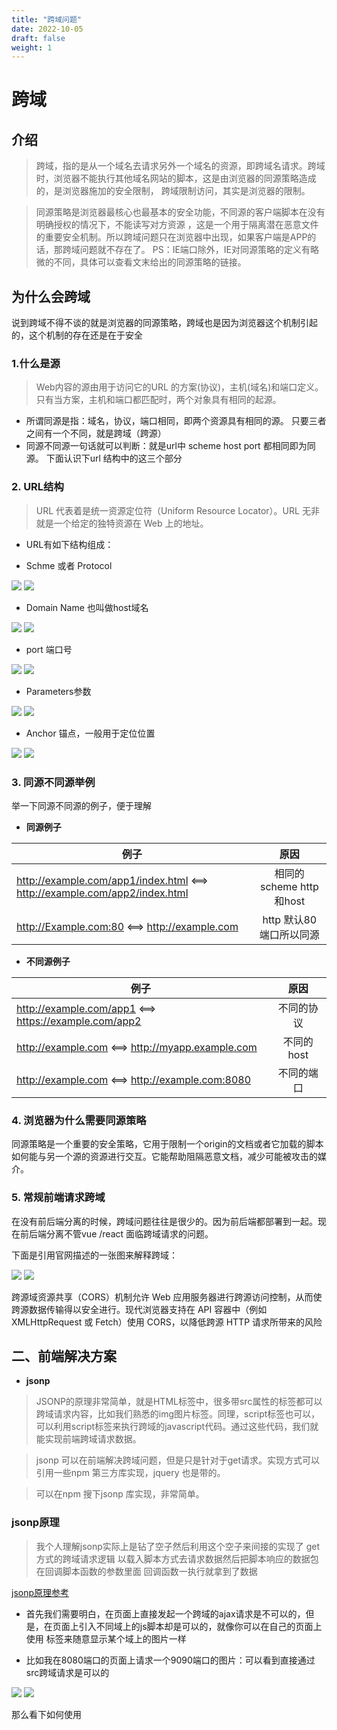 ```yaml
---
title: "跨域问题"
date: 2022-10-05
draft: false
weight: 1
---
```


# 跨域

## 介绍

> 跨域，指的是从一个域名去请求另外一个域名的资源，即跨域名请求。跨域时，浏览器不能执行其他域名网站的脚本，这是由浏览器的同源策略造成的，是浏览器施加的安全限制， 跨域限制访问，其实是浏览器的限制。

> 同源策略是浏览器最核心也最基本的安全功能，不同源的客户端脚本在没有明确授权的情况下，不能读写对方资源 ，这是一个用于隔离潜在恶意文件的重要安全机制。所以跨域问题只在浏览器中出现，如果客户端是APP的话，那跨域问题就不存在了。 PS：IE端口除外，IE对同源策略的定义有略微的不同，具体可以查看文末给出的同源策略的链接。





## 为什么会跨域

说到跨域不得不谈的就是浏览器的同源策略，跨域也是因为浏览器这个机制引起的，这个机制的存在还是在于安全

### 1.什么是源

> Web内容的源由用于访问它的URL 的方案(协议)，主机(域名)和端口定义。只有当方案，主机和端口都匹配时，两个对象具有相同的起源。

+ 所谓同源是指：域名，协议，端口相同，即两个资源具有相同的源。 只要三者之间有一个不同，就是跨域（跨源）
+ 同源不同源一句话就可以判断：就是url中 scheme host port 都相同即为同源。
下面认识下url 结构中的这三个部分

### 2. URL结构

> URL 代表着是统一资源定位符（Uniform Resource Locator）。URL 无非就是一个给定的独特资源在 Web 上的地址。

+ URL有如下结构组成：

+ Schme 或者 Protocol

![][img2]
![][img2_]


+ Domain Name 也叫做host域名

![][img3]
![][img3_]

+ port 端口号

![][img4]
![][img4_]

+ Parameters参数

![][img5]
![][img5_]

+ Anchor 锚点，一般用于定位位置

![][img6]
![][img6_]


### 3. 同源不同源举例

举一下同源不同源的例子，便于理解

+ **同源例子**

|例子|原因|
|--|:--:|
|http://example.com/app1/index.html  <==> http://example.com/app2/index.html|相同的 scheme http 和host|
|http://Example.com:80  <==> http://example.com|http 默认80端口所以同源|


+ **不同源例子**

|例子|原因|
|--|:--:|
|http://example.com/app1  <==> https://example.com/app2|不同的协议|
|http://example.com  <==> http://myapp.example.com|不同的host|
|http://example.com  <==> http://example.com:8080|不同的端口|




### 4. 浏览器为什么需要同源策略

同源策略是一个重要的安全策略，它用于限制一个origin的文档或者它加载的脚本如何能与另一个源的资源进行交互。它能帮助阻隔恶意文档，减少可能被攻击的媒介。


### 5. 常规前端请求跨域


在没有前后端分离的时候，跨域问题往往是很少的。因为前后端都部署到一起。现在前后端分离不管vue /react 面临跨域请求的问题。

下面是引用官网描述的一张图来解释跨域：

![][img7]
![][img7_]

跨源域资源共享（CORS）机制允许 Web 应用服务器进行跨源访问控制，从而使跨源数据传输得以安全进行。现代浏览器支持在 API 容器中（例如 XMLHttpRequest 或 Fetch）使用 CORS，以降低跨源 HTTP 请求所带来的风险


## 二、前端解决方案


+ **jsonp**

> JSONP的原理非常简单，就是HTML标签中，很多带src属性的标签都可以跨域请求内容，比如我们熟悉的img图片标签。同理，script标签也可以，可以利用script标签来执行跨域的javascript代码。通过这些代码，我们就能实现前端跨域请求数据。

> jsonp 可以在前端解决跨域问题，但是只是针对于get请求。实现方式可以引用一些npm 第三方库实现，jquery 也是带的。

> 可以在npm 搜下jsonp 库实现，非常简单。

### jsonp原理

> 我个人理解jsonp实际上是钻了空子然后利用这个空子来间接的实现了 get方式的跨域请求逻辑 以载入脚本方式去请求数据然后把脚本响应的数据包在回调脚本函数的参数里面  回调函数一执行就拿到了数据



[jsonp原理参考](https://www.cnblogs.com/chiangchou/p/jsonp.html)

+ 首先我们需要明白，在页面上直接发起一个跨域的ajax请求是不可以的，但是，在页面上引入不同域上的js脚本却是可以的，就像你可以在自己的页面上使用<img src=""> 标签来随意显示某个域上的图片一样

+ 比如我在8080端口的页面上请求一个9090端口的图片：可以看到直接通过src跨域请求是可以的


![][img9]
![][img9_]

那么看下如何使用<script src="">来完成一个跨域请求：

当点击"跨域获取数据"的按钮时，添加一个<script>标签，用于发起跨域请求；注意看请求地址后面带了一个callback=showData的参数；

　　showData即是回调函数名称，传到后台，用于包裹数据。数据返回到前端后，就是showData(result)的形式，因为是script脚本，所以自动调用showData函数，而result就是showData的参数。

　　至此，我们算是跨域把数据请求回来了，但是比较麻烦，需要自己写脚本发起请求，然后写个回调函数处理数据，不是很方便。

**页面**

```html
<%@ page pageEncoding="utf-8" contentType="text/html;charset=UTF-8"  language="java" %>
<html>
<head>
    <title>跨域测试</title>
    <script src="js/jquery-1.7.2.js"></script>
    <script>
        //回调函数
        function showData (result) {
            var data = JSON.stringify(result); //json对象转成字符串
            $("#text").val(data);
        }

        $(document).ready(function () {

            $("#btn").click(function () {
                //向头部输入一个脚本，该脚本发起一个跨域请求
                $("head").append("<script src='http://localhost:9090/student?callback=showData'><\/script>");
            });

        });
    </script>
</head>
<body>
    <input id="btn" type="button" value="跨域获取数据" />
    <textarea id="text" style="width: 400px; height: 100px;"></textarea>

</body>
</html>
```

**服务端**

```java
protected void doGet(HttpServletRequest request, HttpServletResponse response) throws ServletException, IOException {
    response.setCharacterEncoding("UTF-8");
    response.setContentType("text/html;charset=UTF-8");

    //数据
    List<Student> studentList = getStudentList();


    JSONArray jsonArray = JSONArray.fromObject(studentList);
    String result = jsonArray.toString();

    //前端传过来的回调函数名称
    String callback = request.getParameter("callback");
    //用回调函数名称包裹返回数据，这样，返回数据就作为回调函数的参数传回去了
    result = callback + "(" + result + ")";

    response.getWriter().write(result);
}
```

**结果**

![][img10]
![][img10_]

再来看jquery的jsonp方式跨域请求：
服务端代码不变，js代码如下：最简单的方式，只需配置一个dataType:'jsonp'，就可以发起一个跨域请求。jsonp指定服务器返回的数据类型为jsonp格式，可以看发起的请求路径，自动带了一个callback=xxx，xxx是jquery随机生成的一个回调函数名称。

这里的success就跟上面的showData一样，如果有success函数则默认success()作为回调函数。
说白了 jquery只不过也是按照那个空子然后做了中间处理

```html
<%@ page pageEncoding="utf-8" contentType="text/html;charset=UTF-8"  language="java" %>
<html>
<head>
    <title>跨域测试</title>
    <script src="js/jquery-1.7.2.js"></script>
    <script>

        $(document).ready(function () {

            $("#btn").click(function () {

                $.ajax({
                    url: "http://localhost:9090/student",
                    type: "GET",
                    dataType: "jsonp", //指定服务器返回的数据类型
                    success: function (data) {
                        var result = JSON.stringify(data); //json对象转成字符串
                        $("#text").val(result);
                    }
                });
            });
        });
    </script>
</head>
<body>
    <input id="btn" type="button" value="跨域获取数据" />
    <textarea id="text" style="width: 400px; height: 100px;"></textarea>
</body>
</html>
```

**结果**

![][img10]
![][img10_]


### 代理方式

#### 代理原理

> 代理服务器是介于前端和后端之间的中间服务层，前端向代理服务器发送请求时，代理服务器是允许跨域请求的，而代理服务器在收到前端的ajax请求时，会通过changeOrigin的方式，将前端请求的接口，转发给target所指向的目标服务器，从而以相同的域向目标服务器发送请求，由于代理服务器和目标服务器之间的域是相同的，因此不会出现跨域问题，从而代理服务器会收到目标服务器的响应，再将响应转发给前端即可


平常我们经常遇到的跨域问题就是，不同域名下的跨域。 那么问题来了，是怎么判断你与服务器不在一个域名下呢？

![][img11]
![][img11_]

通过chrome，我们发现原来我们的地址跟数据来源都是浏览器告诉我们的，然后它会判断是否同源，同源就正常访问。那么我们想解决问题就要从此处入手
**代理解决跨域原理**
通过一些方法设置代理，在请求发送(接收)之前加入中间层，

将不同的域名转换成相同的

就解决了跨域的问题

客户端发送请求时

不直接到服务器

而是先到代理的中间层

在这里将localhost：8088的这个域名装换为192.168.0.67:8061，

再将请求发送到服务器

这样在服务器端收到的请求就是使用的192.168.0.67:8061域名

同理，当服务器返回数据的时候，也是先到代理的中间层

将192.168.0.67:8061转换成localhos：8088；

这样在客户端也是在相同域名下访问的了


#### 代理配置

如:webpack-dev-server 配置代理 (假如前端构建工具压根不是webpack你别傻乎乎的用这个来配置比如新一代的vite)
前端无论是vue项目还是react 项目大多数都会以webpack-dev-server 来运行，webpack-dev-server 可以设置代理，前端可以在开发环境设置代理解决跨域问题。
```js
 proxy: {
      '/api': {
        target: 'http://localhost:3000',
        pathRewrite: { '^/api': '' },
        changeOrigin: true,
      },
   }
```

vue-cli、create-react-app、umi 等脚手架找到webpack devserver配置位置配上即可

注意： 只限在开发环境，生产环境需要web 服务器同样原理代即可。 生产环境一般可以用nginx 大概是 前端请求 -> nginx这 nginx -> 具体的后端服务器 毕竟nginx可以做防盗链,负载均衡等 这些嘛

### document.domain 方式

> 由于JavaScript同源策略的限制，脚本只能读取和所属文档来源相同的窗口和文档的属性。

> 对于已经有成熟产品体系的公司来说，不同的页面可能放在不同的服务器上，这些服务器域名不同，但是拥有相同的上级域名，比如id.qq.com、www.qq.com、user.qzone.qq.com，它们都有公共的上级域名qq.com。这些服务器上的页面之间的跨域访问可以通过document.domain来进行。

> 默认情况下，document.domain存放的是载入文档的服务器的主机名，可以手动设置这个属性，不过是有限制的，只能设置成当前域名或者上级的域名，并且必须要包含一个.号，也就是说不能直接设置成顶级域名。例如：id.qq.com，可以设置成qq.com，但是不能设置成com

+ **访问同源页面例子**

打开[https://developer.mozilla.org/zh-CN/docs/Web/HTTP/Headers/Cookie](https://developer.mozilla.org/zh-CN/docs/Web/HTTP/Headers/Cookie)
，在f12控制台里window.open页面：[https://developer.mozilla.org/zh-CN/docs/Web/HTTP/Headers](https://developer.mozilla.org/zh-CN/docs/Web/HTTP/Headers)，访问返回的window对象的document属性，发现能够访问成功


+ **具体设置例子**

+ www.a.com上的a.html 具有相同上级域名
```js
document.domain = 'a.com';
var ifr = document.createElement('iframe');
ifr.src = 'http://script.a.com/b.html';
ifr.style.display = 'none';
document.body.appendChild(ifr);
ifr.onload = function(){
    var doc = ifr.contentDocument || ifr.contentWindow.document;
    // 在这里操纵b.html
    alert(doc.getElementsByTagName("h1")[0].childNodes[0].nodeValue);
};
```

+ script.a.com上的b.html 具有相同上级域名

```js
document.domain = 'a.com';
```

## 三、服务端解决方案

> 后端框架也很多，实现原理差不多，都是修改下相应http头。以常用的Java SpringCloud springMvc 和nodejs koa 框架为例。

**Http 协议CORS头**

跨域其实也是http层面上可以解决的问题，后端解决也是比较简单的，也是项目常见的解决手法

CORS （Cross-Origin Resource Sharing，跨域资源共享）是一个系统，它由一系列传输的HTTP头组成，这些HTTP头决定浏览器是否阻止前端 JavaScript 代码获取跨域请求的响应。

同源安全策略 默认阻止“跨域”获取资源。但是 CORS 给了web服务器这样的权限，即服务器可以选择，允许跨域请求访问到它们的资源。

|代码字段|描述|
|--|:--:|
| Access-Control-Allow-Origin | 指示请求的资源能共享给哪些域  |
| Access-Control-Allow-Credentials | 指示当请求的凭证标记为 true 时，是否响应该请求  |
| Access-Control-Allow-Headers | 用在对预请求的响应中，指示实际的请求中可以使用哪些 HTTP 头  |
| Access-Control-Allow-Methods |  指定对预请求的响应中，哪些 HTTP 方法允许访问请求的资源  |
| Access-Control-Expose-Headers |  指示哪些 HTTP 头的名称能在响应中列出  |
| Access-Control-Max-Age |  指示预请求的结果能被缓存多久  |
| Access-Control-Request-Headers |  用于发起一个预请求，告知服务器正式请求会使用那些 HTTP 头  |
| Access-Control-Request-Method |  用于发起一个预请求，告知服务器正式请求会使用哪一种 HTTP 请求方法  |
| Origin |  指示获取资源的请求是从什么域发起的  |


+ **SpringCloud设置跨域**
在跨域过滤器里配置一下跨域头部，* 是通配符即允许所有
```java
@Configuration
public class GatewayCorsConfiguation {
 
    @Bean
    public CorsFilter corsFilter(){
        // 初始化cors配置对象
        CorsConfiguration configuration = new CorsConfiguration();
        configuration.setAllowCredentials(true); // 允许使用cookie，但是使用cookie是addAllowedOrigin必须是具体的地址，不能是*
//        configuration.addAllowedOrigin("*");
        configuration.addAllowedOrigin("http://manage.leyou.com");
        configuration.addAllowedMethod("*");  //允许的请求方式,get,put,post,delete
        configuration.addAllowedHeader("*");//允许的头信息
 
        //初始化cors的源对象配置
        UrlBasedCorsConfigurationSource corsConfigurationSource = new UrlBasedCorsConfigurationSource();
        corsConfigurationSource.registerCorsConfiguration("/**",configuration);
 
        //3.返回新的CorsFilter.
        return new CorsFilter(corsConfigurationSource);
    }
}
```

+ **Koa设置跨域**

koa 是插件机制，设置更简单，使用跨域插件即可

```js
import cors from "koa2-cors";
app.use(cors());
```

+ **springmvc**

```java
import lombok.extern.log4j.Log4j;
import org.springframework.web.bind.annotation.*;

@RestController
@RequestMapping("/app.test")
@Log4j
public class TestController {

    @CrossOrigin(origins = "*")
    @PostMapping(value = "/test", name = "test")
    @CheckRequestSign
    public HttpResult test(@RequestBody TestParam testParam){
        try {
            return HttpResult.newCorrectResult(testParam);
        } catch (Exception ex) {
            log.error("异常", ex);
            return HttpResult.newErrorResult(ex);
        }
    }
}

```

## 四、运维解决方案

> 还是利用代理方式解决,代理方式可选的方案非常之多

+ 选择nginx

+ 我理解的步骤

+ 前端和运维商量好协议路径代理规则，比如/api 代表域名
+ 前端配置webpack -dev -server 代理 到nginx层
+ 利用ngnix 配置相同转发代理到真正的服务器

这里的webpack 服务器那似乎可以直接到真正的服务器  但是大多数都不是那么做的 我理解的是首先如果前端直接到后端服务器 那么后端必须要做负载均衡 防盗链等等  还不如前端直接到nginx层(这里的nginx层可能是集群或者单机假如是集群)去nginx可以做负载均衡等

+ ngnix 配置代理解决跨域配置

```shell
...
location /api {
   proxy_pass https://b.test.com; # 设置代理服务器的协议和地址
}       
...
```

![][img8]
![][img8_]

[CORS参考](https://developer.mozilla.org/zh-CN/docs/Glossary/CORS)
[Origin参考](https://developer.mozilla.org/zh-CN/docs/Glossary/Origin)
[CORS参考](https://developer.mozilla.org/zh-CN/docs/Web/HTTP/CORS)

[img2]:../.././imgs/suiji/teywty5qnc/0e77be8cd17bacd69cbc78c781b09ccb.png
[img2_]:../../../imgs/suiji/teywty5qnc/0e77be8cd17bacd69cbc78c781b09ccb.png
[img3]:../.././imgs/suiji/teywty5qnc/eeedb23b713607ad72d8af90ca434317.png
[img3_]:../../../imgs/suiji/teywty5qnc/eeedb23b713607ad72d8af90ca434317.png
[img4]:../.././imgs/suiji/teywty5qnc/748d7f6b786d4bb54726c2e9035376bd.png
[img4_]:../../../imgs/suiji/teywty5qnc/748d7f6b786d4bb54726c2e9035376bd.png

[img5]:../.././imgs/suiji/teywty5qnc/d0f7674fe11e3d29cb0609234239fbba.png
[img5_]:../../../imgs/suiji/teywty5qnc/d0f7674fe11e3d29cb0609234239fbba.png
[img6]:../.././imgs/suiji/teywty5qnc/0c5a3ffb784dd927e341fd2f58b710b2.png
[img6_]:../../../imgs/suiji/teywty5qnc/0c5a3ffb784dd927e341fd2f58b710b2.png
[img7]:../.././imgs/suiji/teywty5qnc/b13e0820da2e8d09a9bca1b0e7cb8fda.png
[img7_]:../../../imgs/suiji/teywty5qnc/b13e0820da2e8d09a9bca1b0e7cb8fda.png
[img8]:../.././imgs/suiji/teywty5qnc/73a40ca9987f72b20b45eff03b417115.png
[img8_]:../../../imgs/suiji/teywty5qnc/73a40ca9987f72b20b45eff03b417115.png

[img9]:../.././imgs/suiji/teywty5qnc/856154-20170108232245691-1216530530.png
[img9_]:../../../imgs/suiji/teywty5qnc/856154-20170108232245691-1216530530.png
[img10]:../.././imgs/suiji/teywty5qnc/856154-20170109001005441-128129104.png
[img10_]:../../../imgs/suiji/teywty5qnc/856154-20170109001005441-128129104.png
[img11]:../.././imgs/suiji/teywty5qnc/20180904165430173.png
[img11_]:../../../imgs/suiji/teywty5qnc/20180904165430173.png